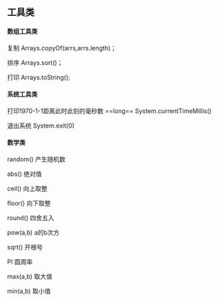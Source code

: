 ## 工具类



#### 数组工具类

复制 Arrays.copyOf(arrs,arrs.length)；

排序 Arrays.sort()；

打印 Arrays.toString();



#### 系统工具类

打印1970-1-1距离此时此刻的毫秒数  ==long== System.currentTimeMillis()

退出系统 System.exit(0)



#### 数学类

random() 产生随机数

abs()  绝对值

ceil() 向上取整

floor() 向下取整

round() 四舍五入

pow(a,b) a的b次方

sqrt() 开根号



PI 圆周率

max(a,b) 取大值

min(a,b) 取小值